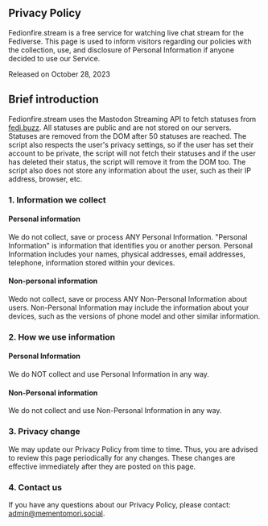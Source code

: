 ## Privacy Policy

Fedionfire.stream is a free service for watching live chat stream for the Fediverse. This page is used to inform visitors regarding our policies with the collection, use, and disclosure of Personal Information if anyone decided to use our Service.

Released on October 28, 2023

## Brief introduction

Fedionfire.stream uses the Mastodon Streaming API to fetch statuses from [fedi.buzz](https://fedi.buzz). All statuses are public and are not stored on our servers. Statuses are removed from the DOM after 50 statuses are reached. The script also respects the user's privacy settings, so if the user has set their account to be private, the script will not fetch their statuses and if the user has deleted their status, the script will remove it from the DOM too. The script also does not store any information about the user, such as their IP address, browser, etc.

### 1. Information we collect

#### Personal information

We do not collect, save or process ANY Personal Information. "Personal Information" is information that identifies you or another person. Personal Information includes your names, physical addresses, email addresses, telephone, information stored within your devices.

#### Non-personal information

Wedo not collect, save or process ANY Non-Personal Information about users. Non-Personal Information may include the information about your devices, such as the versions of phone model and other similar information.

### 2. How we use information

#### Personal Information

We do NOT collect and use Personal Information in any way.

#### Non-Personal information

We do not collect and use Non-Personal Information in any way.

### 3. Privacy change

We may update our Privacy Policy from time to time. Thus, you are advised to review this page periodically for any changes. These changes are effective immediately after they are posted on this page.

### 4. Contact us
If you have any questions about our Privacy Policy, please contact: admin@mementomori.social.